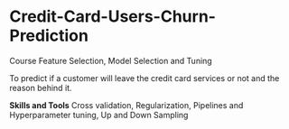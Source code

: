 # Credit-Card-Users-Churn-Prediction
Course Feature Selection, Model Selection and Tuning

To predict if a customer will leave the credit card services or not and the reason behind it.

**Skills and Tools**
Cross validation, Regularization, Pipelines and Hyperparameter tuning, Up and Down Sampling
